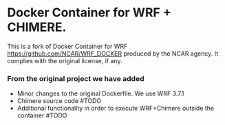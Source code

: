 # Docker Container for WRF + CHIMERE.  ###

This is a fork of Docker Container for WRF
https://github.com/NCAR/WRF_DOCKER produced by the NCAR agency.
It complies with the original license, if any.


### From the original project we have added

* Minor changes to the original Dockerfile. We use WRF 3.7.1
* Chimere source code #TODO
* Additional functionality in order to execute WRF+Chimere outside the container #TODO

